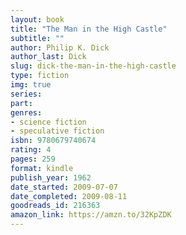 ```yaml
---
layout: book
title: "The Man in the High Castle"
subtitle: ""
author: Philip K. Dick
author_last: Dick
slug: dick-the-man-in-the-high-castle
type: fiction
img: true
series: 
part: 
genres:
- science fiction
- speculative fiction
isbn: 9780679740674
rating: 4
pages: 259
format: kindle
publish_year: 1962
date_started: 2009-07-07
date_completed: 2009-08-11
goodreads_id: 216363
amazon_link: https://amzn.to/32KpZDK
---
```

